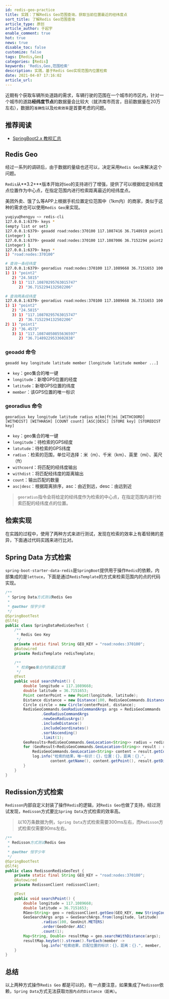 ```yaml
---
id: redis-geo-practice
title: 实践：了解Redis Geo范围查询，获取当前位置最近的经纬度点
sort_title: 了解Redis Geo范围查询
article_type: 原创
article_author: 于起宇
enable_comment: true
hot: true
news: true
disable_toc: false
customize: false
tags: [Redis,Geo]
categories: [Redis]
keywords: 'Redis,Geo,范围检索'
description: 实践，基于Redis Geo实现范围内位置检索
date: 2021-04-07 17:16:02
article_url:
---
```


近期有个获取车辆所处道路的需求，车辆行驶的范围在一个城市的市区内，针对一个城市的道路**经纬度节点**的数据量会比较大（就济南市而言，目前数据量在20万左右），数据的`准确性`以及`检索效率`是首要考虑的问题。

<!--more-->
## 推荐阅读
- [SpringBoot2.x 教程汇总](https://blog.yuqiyu.com/spring-boot-2-x-articles.html)

## Redis Geo

经过一系列的调研后，由于数据的量级也还可以，决定采用`Redis Geo`来解决这个问题。

`Redis`从**3.2+**版本开始对`Geo`的支持进行了增强，提供了可以根据给定经纬度点位置作为中心点，在指定范围内进行检索距离最近的经纬度点。

美团外卖、饿了么等APP上根据手机位置定位范围中（1km内）的商家，类似于这种的需求也可以使用`Redis Geo`来实现。

```sh
yuqiyu@hengyu ~> redis-cli
127.0.0.1:6379> keys *
(empty list or set)
127.0.0.1:6379> geoadd road:nodes:370100 117.1087416 36.7148919 point1 
(integer) 1
127.0.0.1:6379> geoadd road:nodes:370100 117.1087006 36.7152294 point2 
(integer) 1
127.0.0.1:6379> keys *
1) "road:nodes:370100"

# 查询一条经纬度
127.0.0.1:6379> georadius road:nodes:370100 117.1089668 36.7151653 100 m withdist withcoord count 1
1) 1) "point2"
   2) "24.5815"
   3) 1) "117.10870295763015747"
      2) "36.7152294132502206"

# 查询两条经纬度
127.0.0.1:6379> georadius road:nodes:370100 117.1089668 36.7151653 100 m withdist withcoord count 2
1) 1) "point2"
   2) "24.5815"
   3) 1) "117.10870295763015747"
      2) "36.7152294132502206"
2) 1) "point1"
   2) "36.4573"
   3) 1) "117.10874050855636597"
      2) "36.71489229533602838"
```

### geoadd 命令

```
geoadd key longitude latitude member [longitude latitude member ...]
```

- `key`：geo集合的唯一键
- `longitude`：新增GPS位置的经度
- `latitude`：新增GPS位置的纬度
- `member`：该GPS位置的唯一标识

### georadius 命令

```
georadius key longitude latitude radius m|km|ft|mi [WITHCOORD] [WITHDIST] [WITHHASH] [COUNT count] [ASC|DESC] [STORE key] [STOREDIST key]
```

- `key`：geo集合的唯一键
- `longitude`：待检索的GPS经度
- `latutude`：待检索的GPS纬度
- `radius`：检索的范围，单位可选择：米（m）、千米（km）、英里（mi）、英尺（ft）
- `withcoord`：将匹配的经纬度输出
- `withdist`：将匹配经纬度的距离输出
- `count`：输出匹配的数量
- `asc|desc`：根据距离排序，asc：由近到远，desc：由远到近

> `georadius`指令会将给定的经纬度作为检索的中心点，在指定范围内进行检索匹配的经纬度点的位置。

## 检索实现

在实践的过程中，使用了两种方式来进行测试，发现在检索的效率上有着轻微的差异，下面通过代码实践来进行比对。

## Spring Data 方式检索

`spring-boot-starter-data-redis`是`SpringBoot`提供用于操作`Redis`的依赖，内部集成的是`lettuce`，下面是通过`RedisTemplate`的方式来检索范围内的点的代码实现。

```java
/**
 * Spring Data方式测试Redis Geo
 *
 * @author 恒宇少年
 */
@SpringBootTest
@Slf4j
public class SpringDataRedisGeoTest {
    /**
     * Redis Geo Key
     */
    private static final String GEO_KEY = "road:nodes:370100";
    @Autowired
    private RedisTemplate redisTemplate;

    /**
     * 检索geo集合内的最近位置
     */
    @Test
    public void searchPoint() {
        double longitude = 117.1089668;
        double latitude = 36.7151653;
        Point centerPoint = new Point(longitude, latitude);
        Distance distance = new Distance(100, RedisGeoCommands.DistanceUnit.METERS);
        Circle circle = new Circle(centerPoint, distance);
        RedisGeoCommands.GeoRadiusCommandArgs args = RedisGeoCommands
                .GeoRadiusCommandArgs
                .newGeoRadiusArgs()
                .includeDistance()
                .includeCoordinates()
                .sortAscending()
                .limit(1);
        GeoResults<RedisGeoCommands.GeoLocation<String>> radius = redisTemplate.boundGeoOps(GEO_KEY).radius(circle, args);
        for (GeoResult<RedisGeoCommands.GeoLocation<String>> result : radius) {
            RedisGeoCommands.GeoLocation<String> content = result.getContent();
            log.info("检索的结果，唯一标识：{}，位置：{}，距离：{}.",
                    content.getName(), content.getPoint(), result.getDistance());
        }
    }
}
```



## Redission方式检索

`Redisson`内部自定义封装了操作`Redis`的逻辑，对`Redis Geo`也做了支持，经过测试发现，`Redisson`方式要比`Spring Data`方式检索的效率高。

> 以10万条数据为例，`Spring Data`方式检索需要300ms左右，而`Redisson`方式检索仅需要90ms左右。

```java
/**
 * Redisson方式测试Redis Geo
 *
 * @author 恒宇少年
 */
@SpringBootTest
@Slf4j
public class RedissonRedisGeoTest {
    private static final String GEO_KEY = "road:nodes:370100";
    @Autowired
    private RedissonClient redissonClient;

    @Test
    public void searchPoint() {
        double longitude = 117.1089668;
        double latitude = 36.7151653;
        RGeo<String> geo = redissonClient.getGeo(GEO_KEY, new StringCodec());
        GeoSearchArgs args = GeoSearchArgs.from(longitude, latitude)
                .radius(100, GeoUnit.METERS)
                .order(GeoOrder.ASC)
                .count(1);
        Map<String, Double> resultMap = geo.searchWithDistance(args);
        resultMap.keySet().stream().forEach(member ->
                log.info("检索结果，匹配位置的标识：{}，距离：{}.", member, resultMap.get(member)));
    }
}
```



## 总结

以上两种方式操作`Redis Geo` 都是可以的，有一点要注意，如果集成了`Redisson`依赖，`Spring Data`方式无法获取`范围内点的Distance（距离）`。
